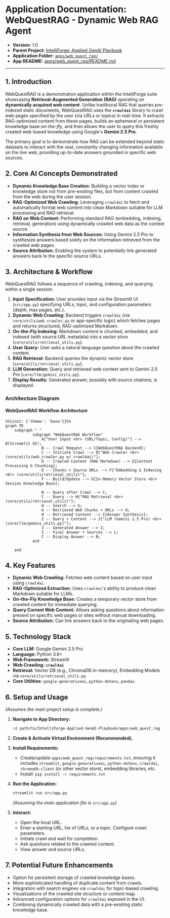 # Application Documentation: WebQuestRAG - Dynamic Web RAG Agent

- **Version:** 1.0
- **Parent Project:** [IntelliForge: Applied GenAI Playbook](../overview.md)
- **Application Folder:** [`apps/web_quest_rag/`](../../apps/web_quest_rag/)
- **App README:** [apps/web_quest_rag/README.md](../../apps/web_quest_rag/README.md)

---

## 1. Introduction

WebQuestRAG is a demonstration application within the IntelliForge suite showcasing **Retrieval-Augmented Generation (RAG)** operating on **dynamically acquired web content**. Unlike traditional RAG that queries pre-indexed static documents, WebQuestRAG uses the **`crawl4ai`** library to crawl web pages specified by the user (via URLs or topics) in real-time. It extracts RAG-optimized content from these pages, builds an ephemeral or persistent knowledge base *on-the-fly*, and then allows the user to query this freshly created web-based knowledge using Google's **Gemini 2.5 Pro**.

The primary goal is to demonstrate how RAG can be extended beyond static datasets to interact with the vast, constantly changing information available on the live web, providing up-to-date answers grounded in specific web sources.

## 2. Core AI Concepts Demonstrated

- **Dynamic Knowledge Base Creation:** Building a vector index or knowledge store not from pre-existing files, but from content crawled from the web during the user session.
- **RAG-Optimized Web Crawling:** Leveraging `crawl4ai` to fetch and automatically format web content into clean Markdown suitable for LLM processing and RAG retrieval.
- **RAG on Web Content:** Performing standard RAG (embedding, indexing, retrieval, generation) using dynamically crawled web data as the context source.
- **Information Synthesis from Web Sources:** Using Gemini 2.5 Pro to synthesize answers based solely on the information retrieved from the crawled web pages.
- **Source Attribution:** Enabling the system to potentially link generated answers back to the specific source URLs.

## 3. Architecture & Workflow

WebQuestRAG follows a sequence of crawling, indexing, and querying within a single session.

1. **Input Specification:** User provides input via the Streamlit UI (`src/app.py`) specifying URLs, topic, and configuration parameters (depth, max pages, etc.).
2. **Dynamic Web Crawling:** Backend triggers `crawl4ai` (via `core/utils/web_crawler.py` or app-specific logic) which fetches pages and returns structured, RAG-optimized Markdown.
3. **On-the-Fly Indexing:** Markdown content is chunked, embedded, and indexed (with source URL metadata) into a vector store (`core/utils/retrieval_utils.py`).
4. **User Query:** User asks a natural language question about the crawled content.
5. **RAG Retrieval:** Backend queries the dynamic vector store (`core/utils/retrieval_utils.py`).
6. **LLM Generation:** Query and retrieved web context sent to Gemini 2.5 Pro (`core/llm/gemini_utils.py`).
7. **Display Results:** Generated answer, possibly with source citations, is displayed.

### Architecture Diagram

#### WebQuestRAG Workflow Architecture

```mermaid
%%{init: {'theme': 'base'}}%%
graph TD
    subgraph " "
            subgraph "WebQuestRAG Workflow"
                A["User Input <br> (URL/Topic, Config)"] --> B(Streamlit UI);
                B -- Crawl Request --> C{WebQuestRAG Backend};
                C -- Initiate Crawl --> D["Web Crawler <br> (core/utils/web_crawler.py w/ crawl4ai)"];
                D -- Crawled Content (RAG Markdown) --> E{Content Processing & Chunking};
                E -- Chunks + Source URLs --> F{"Embedding & Indexing <br> (core/utils/retrieval_utils)"};
                F -- Build/Update --> G[In-Memory Vector Store <br> Session Knowledge Base];

                B -- Query after Crawl --> C;
                C -- Query --> H{"RAG Retrieval <br> (core/utils/retrieval_utils)"};
                H -- Search --> G;
                G -- Retrieved Web Chunks + URLs --> H;
                H -- Retrieved Context --> I{Answer Synthesis};
                I -- Query + Context --> J["LLM (Gemini 2.5 Pro) <br> (core/llm/gemini_utils.py)"];
                J -- Generated Answer --> I;
                I -- Final Answer + Sources --> C;
                C -- Display Answer --> B;
            end

    end
```

## 4. Key Features

- **Dynamic Web Crawling:** Fetches web content based on user input using `crawl4ai`.
- **RAG-Optimized Extraction:** Uses `crawl4ai`'s ability to produce clean Markdown suitable for LLMs.
- **On-the-Fly Knowledge Base:** Creates a temporary vector store from crawled content for immediate querying.
- **Query Current Web Content:** Allows asking questions about information present on specific web pages or sites without manual downloading.
- **Source Attribution:** Can link answers back to the originating web pages.

## 5. Technology Stack

- **Core LLM:** Google Gemini 2.5 Pro
- **Language:** Python 3.8+
- **Web Framework:** Streamlit
- **Web Crawling:** **`crawl4ai`**
- **Retrieval:** Vector DB (e.g., ChromaDB in-memory), Embedding Models via `core/utils/retrieval_utils.py`.
- **Core Utilities:** `google-generativeai`, `python-dotenv`, `pandas`.

## 6. Setup and Usage

*(Assumes the main project setup is complete.)*

1. **Navigate to App Directory:**

    ```bash
    cd path/to/IntelliForge-Applied-GenAI-Playbook/apps/web_quest_rag
    ```

2. **Create & Activate Virtual Environment (Recommended).**

3. **Install Requirements:**
    - Create/update `apps/web_quest_rag/requirements.txt`, ensuring it includes `streamlit`, `google-generativeai`, `python-dotenv`, `crawl4ai`, `chromadb-client` (or other vector store), embedding libraries, etc.
    - Install: `pip install -r requirements.txt`

4. **Run the Application:**

    ```bash
    streamlit run src/app.py
    ```

    *(Assuming the main application file is `src/app.py`)*

5. **Interact:**
    - Open the local URL.
    - Enter a starting URL, list of URLs, or a topic. Configure crawl parameters.
    - Initiate crawl and wait for completion.
    - Ask questions related to the crawled content.
    - View answer and source URLs.

## 7. Potential Future Enhancements

- Option for persistent storage of crawled knowledge bases.
- More sophisticated handling of duplicate content from crawls.
- Integration with search engines via `crawl4ai` for topic-based crawling.
- Visualizations of the crawled site structure or content map.
- Advanced configuration options for `crawl4ai` exposed in the UI.
- Combining dynamically crawled data with a pre-existing static knowledge base.
